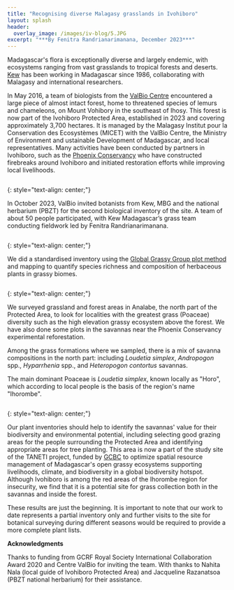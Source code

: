 ```yaml
---
title: "Recognising diverse Malagasy grasslands in Ivohiboro"
layout: splash
header:
  overlay_image: /images/iv-blog/5.JPG
excerpt: "***By Fenitra Randrianarimanana, December 2023***"
---
```

Madagascar's flora is exceptionally diverse and largely endemic, with ecosystems ranging from vast grasslands to tropical forests and deserts. [Kew](https://www.kew.org/science/collections-and-resources/research-facilities/kew-madagascar-conservation-centre) has been working in Madagascar since 1986, collaborating with Malagasy and international researchers. 

In May 2016, a team of biologists from the [ValBio Centre](https://www.stonybrook.edu/commcms/centre-valbio/science/ivohiboro.php#:~:text=The%20Ivohiboro%20Protected%20Area%20is,of%20representatives%20from%20surrounding%20villages.) encountered a large piece of almost intact forest, home to threatened species of lemurs and chameleons, on Mount Vohibory in the southeast of Ihosy. This forest is now part of the Ivohiboro Protected Area, established in 2023 and covering approximately 3,700 hectares. It is managed by the Malagasy Institut pour la Conservation des Ecosystèmes (MICET) with the ValBio Centre, the Ministry of Environment and ustainable Development of Madagascar, and local representatives. Many activities have been conducted by partners in Ivohiboro, such as the [Phoenix Conservancy](https://www.phoenixconservancy.org/madagascar) who have constructed firebreaks around Ivohiboro and initiated restoration efforts while improving local livelihoods.

<figure style="width: 1000px" class="align-centre">
  <img src="{{ site.url }}{{ site.baseurl }}/images/iv-blog/1.png" alt="">
</figure>
{: style="text-align: center;"}

In October 2023, ValBio invited botanists from Kew, MBG and the national herbarium (PBZT) for the second biological inventory of the site. A team of about 50 people participated, with Kew Madagascar’s grass team conducting fieldwork led by Fenitra Randrianarimanana.

<figure style="width: 1000px" class="align-centre">
  <img src="{{ site.url }}{{ site.baseurl }}/images/iv-blog/3.png" alt="">
</figure>
{: style="text-align: center;"}

We did a standardised inventory using the [Global Grassy Group plot method](https://protocolexchange.researchsquare.com/article/pex-1905/v1) and mapping to quantify species richness and composition of herbaceous plants in grassy biomes.

<figure style="width: 1000px" class="align-centre">
  <img src="{{ site.url }}{{ site.baseurl }}/images/iv-blog/2.png" alt="">
</figure>
{: style="text-align: center;"}

We surveyed grassland and forest areas in Analabe, the north part of the Protected Area, to look for localities with the greatest grass (Poaceae) diversity such as the high elevation grassy ecosystem above the forest. We have also done some plots in the savannas near the Phoenix Conservancy experimental reforestation.

Among the grass formations where we sampled, there is a mix of savanna compositions in the north part: including *Loudetia simplex*, *Andropogon* spp., *Hyparrhenia* spp., and *Heteropogon contortus* savannas. 

The main dominant Poaceae is *Loudetia simplex*, known locally as "Horo", which according to local people is the basis of the region's name "Ihorombe".

<figure style="width: 1000px" class="align-centre">
  <img src="{{ site.url }}{{ site.baseurl }}/images/iv-blog/4.png" alt="">
</figure>
{: style="text-align: center;"}

Our plant inventories should help to identify the savannas' value for their biodiversity and environmental potential, including selecting good grazing areas for the people surrounding the Protected Area and identifying appropriate areas for tree planting. This area is now a part of the study site of the TANETI project, funded by [GCBC](https://www.gcbc.org.uk/) to optimize spatial resource management of Madagascar's open grassy ecosystems supporting livelihoods, climate, and biodiversity in a global biodiversity hotspot. Although Ivohiboro is among the red areas of the Ihorombe region for insecurity, we find that it is a potential site for grass collection both in the savannas and inside the forest.

These results are just the beginning. It is important to note that our work to date represents a partial inventory only and further visits to the site for botanical surveying during different seasons would be required to provide a more complete plant lists.

**Acknowledgments** 

Thanks to funding from GCRF Royal Society International Collaboration Award 2020 and Centre ValBio for inviting the team.
With thanks to Nahita Nala (local guide of Ivohiboro Protected Area) and Jacqueline Razanatsoa (PBZT national herbarium) for their assistance.
